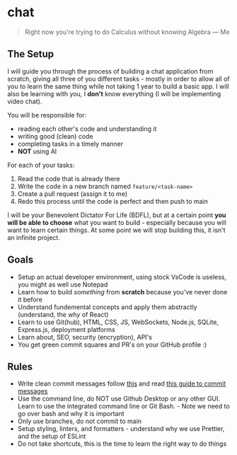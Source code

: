 # chat
> Right now you're trying to do Calculus without knowing Algebra — Me

## The Setup
I will guide you through the process of building a chat application from scratch, giving all three of you different tasks - mostly in order to allow all of you to learn the same thing while not taking 1 year to build a basic app. I will also be learning with you, I **don't** know everything (I will be implementing video chat).

You will be responsible for:
- reading each other's code and understanding it
- writing good (clean) code
- completing tasks in a timely manner
-  **NOT** using AI

For each of your tasks:
1. Read the code that is already there
2. Write the code in a new branch named `feature/<task-name>`
3. Create a pull request (assign it to me)
4. Redo this process until the code is perfect and then push to main

I will be your Benevolent Dictator For Life (BDFL), but at a certain point **you will be able to choose** what you want to build - especially because you will want to learn certain things. At some point we will stop building this, it isn't an infinite project.

## Goals
- Setup an actual developer environment, using stock VsCode is useless, you might as well use Notepad
- Learn how to build *something* from **scratch** because you've never done it before
- Understand fundemental concepts and apply them abstractly (understand, the *why* of React)
- Learn to use Git(hub), HTML, CSS, JS, WebSockets, Node.js, SQLite, Express.js,  deployment platforms
- Learn about, SEO, security (encryption), API's
- You get green commit squares and PR's on your GitHub profile :)


## Rules
- Write clean commit messages follow [this](https://gist.github.com/joshbuchea/6f47e86d2510bce28f8e7f42ae84c716) and read [this guide to commit messages](https://chris.beams.io/posts/git-commit/)
- Use the command line, do NOT use Github Desktop or any other GUI. Learn to use the integrated command line or Git Bash. - Note we need to go over bash and why it is important
- Only use branches, do not commit to main
- Setup styling, linters, and formatters - understand why we use Prettier, and the setup of ESLint
- Do not take shortcuts, this is the time to learn the right way to do things